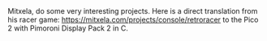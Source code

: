 
##

Mitxela, do some very interesting projects.
Here is a direct translation from his racer game:
https://mitxela.com/projects/console/retroracer
to the Pico 2 with Pimoroni Display Pack 2 in C.

